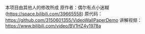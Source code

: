 本项目由其他人的修改所成
原作者：偶尔有点小迷糊 (https://space.bilibili.com/39665558)
原代码：https://github.com/3150601355/VideoWallPaperDemo
讲解视频：https://www.bilibili.com/video/BV1HZ4y1978a
